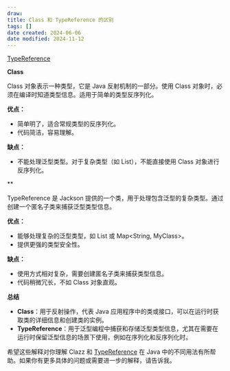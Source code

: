 ```yaml
---
draw:
title: Class 和 TypeReference 的区别
tags: []
date created: 2024-06-06
date modified: 2024-11-12
---
```


[TypeReference](TypeReference.md)

<!-- more -->

  

**Class**

  

Class 对象表示一种类型，它是 Java 反射机制的一部分。使用 Class 对象时，必须在编译时知道类型信息。适用于简单的类型反序列化。

  

**优点：**

  

- 简单明了，适合常规类型的反序列化。
- 代码简洁，容易理解。

  

**缺点：**

  

- 不能处理泛型类型。对于复杂类型（如 List<MyClass>），不能直接使用 Class 对象进行反序列化。



**

  

TypeReference 是 Jackson 提供的一个类，用于处理包含泛型的复杂类型。通过创建一个匿名子类来捕获泛型类型信息。

  

**优点：**

  

- 能够处理复杂的泛型类型，如 List<MyClass> 或 Map<String, MyClass>。
- 提供更强的类型安全性。

  

**缺点：**

  

- 使用方式相对复杂，需要创建匿名子类来捕获类型信息。
- 代码稍微冗长，不如 Class 对象直观。

**总结**

  

- **Class**：用于反射操作，代表 Java 应用程序中的类或接口，可以在运行时获取类的详细信息和创建类的实例。
- **TypeReference**：用于泛型编程中捕获和存储泛型类型信息，尤其在需要在运行时保留泛型信息的场景下使用，例如在序列化和反序列化时。

  

希望这些解释对你理解 Clazz 和 [TypeReference](TypeReference.md) 在 Java 中的不同用法有所帮助。如果你有更多具体的问题或需要进一步的解释，请告诉我。
